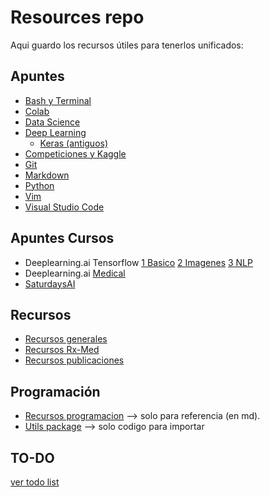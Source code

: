  # Resources repo

 Aqui guardo los recursos útiles para tenerlos unificados:

 ## Apuntes

* [Bash y Terminal](apuntes-bash.md)
* [Colab](apuntes-colab.ipynb)
* [Data Science](apuntes-datascience.md)
* [Deep Learning](apuntes-deeplearning.md)
    * [Keras (antiguos)](old/apuntes-keras-old.ipynb)
* [Competiciones y Kaggle](apuntes-competiciones.md)
* [Git](apuntes-git.md)
* [Markdown](apuntes-markdown.md)
* [Python](apuntes-python.md)
* [Vim](apuntes-vim.md)
* [Visual Studio Code](apuntes-vscode.md)


## Apuntes Cursos

* Deeplearning.ai Tensorflow [1 Basico](curso-deeplearningai1-basico.ipynb) [2 Imagenes](curso-deeplearningai2-imagenes.ipynb) [3 NLP](curso-deeplearningai3-NLP.ipynb)
* Deeplearning.ai [Medical](curso-deeplearningai-med1.md)
* [SaturdaysAI](curso-saturdaysAI.ipynb)

## Recursos

* [Recursos generales](recursos-interesantes.md)
* [Recursos Rx-Med](recursos-medical.md)
* [Recursos publicaciones](recursos-publicaciones.md)


## Programación

* [Recursos programacion](recursos-programacion.md) --> solo para referencia (en md).
* [Utils package](utils/snippets.py) --> solo codigo para importar

## TO-DO

[ver todo list](todo.md)
